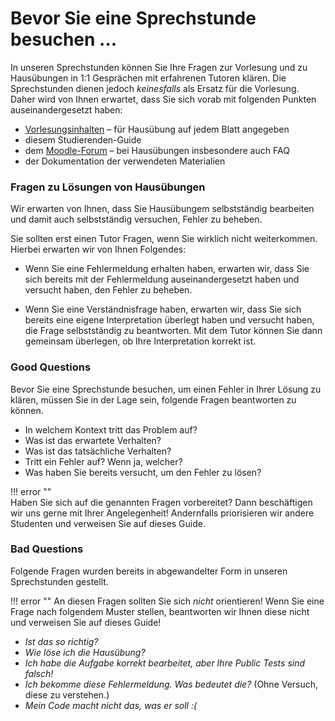 # Bevor Sie eine Sprechstunde besuchen ...

In unseren Sprechstunden können Sie Ihre Fragen zur Vorlesung und zu Hausübungen in 1:1 Gesprächen mit erfahrenen Tutoren klären.
Die Sprechstunden dienen jedoch *keinesfalls* als Ersatz für die Vorlesung.
Daher wird von Ihnen erwartet, dass Sie sich vorab mit folgenden Punkten auseinandergesetzt haben:

* [Vorlesungsinhalten] – für Hausübung auf jedem Blatt angegeben
* diesem Studierenden-Guide
* dem [Moodle-Forum] – bei Hausübungen insbesondere auch FAQ
* der Dokumentation der verwendeten Materialien

### Fragen zu Lösungen von Hausübungen

Wir erwarten von Ihnen,
dass Sie Hausübungem selbstständig bearbeiten und damit auch selbstständig versuchen,
Fehler zu beheben.

Sie sollten erst einen Tutor Fragen,
wenn Sie wirklich nicht weiterkommen.
Hierbei erwarten wir von Ihnen Folgendes:

* Wenn Sie eine Fehlermeldung erhalten haben, erwarten wir, dass Sie sich bereits mit der Fehlermeldung auseinandergesetzt haben und versucht haben, den Fehler zu beheben. 

* Wenn Sie eine Verständnisfrage haben, erwarten wir, dass Sie sich bereits eine eigene Interpretation überlegt haben und versucht haben, die Frage selbstständig zu beantworten. Mit dem Tutor können Sie dann gemeinsam überlegen, ob Ihre Interpretation korrekt ist.

### Good Questions
Bevor Sie eine Sprechstunde besuchen,
um einen Fehler in Ihrer Lösung zu klären,
müssen Sie in der Lage sein, folgende Fragen beantworten zu können.

* In welchem Kontext tritt das Problem auf?
* Was ist das erwartete Verhalten?
* Was ist das tatsächliche Verhalten?
* Tritt ein Fehler auf? Wenn ja, welcher?
* Was haben Sie bereits versucht, um den Fehler zu lösen?

!!! error ""   
    Haben Sie sich auf die genannten Fragen vorbereitet?
    Dann beschäftigen wir uns gerne mit Ihrer Angelegenheit!
    Andernfalls priorisieren wir andere Studenten und verweisen Sie auf dieses Guide.

### Bad Questions

Folgende Fragen wurden bereits in abgewandelter Form in unseren Sprechstunden gestellt.

!!! error ""
    An diesen Fragen sollten Sie sich *nicht* orientieren! Wenn Sie eine Frage nach folgendem Muster stellen, 
    beantworten wir Ihnen diese nicht und verweisen Sie auf dieses Guide!


* *Ist das so richtig?*
* *Wie löse ich die Hausübung?*
* *Ich habe die Aufgabe korrekt bearbeitet, aber Ihre Public Tests sind falsch!*
* *Ich bekomme diese Fehlermeldung. Was bedeutet die?* (Ohne Versuch, diese zu verstehen.)
* *Mein Code macht nicht das, was er soll :(*

[Moodle-Forum]: https://moodle.informatik.tu-darmstadt.de/course/view.php?id=1469&sectionid=18762
[Vorlesungsinhalten ]: https://moodle.informatik.tu-darmstadt.de/mod/folder/view.php?id=61435
